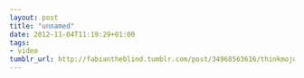 ```yaml
---
layout: post
title: "unnamed"
date: 2012-11-04T11:19:29+01:00
tags:
- video
tumblr_url: http://fabiantheblind.tumblr.com/post/34968563616/thinkmojo-saz-the-sunburst-creator-kit-is-a
---
```

